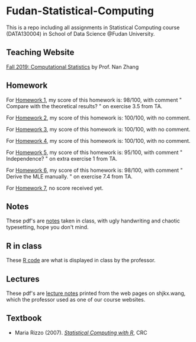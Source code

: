 # Fudan-Statistical-Computing
 This is a repo including all assignments in Statistical Computing course (DATA130004) in School of Data Science @Fudan University.

## Teaching Website

[Fall 2019: Computational Statistics](https://zhangnanfudan.github.io/teaching/DATA130004-CompStat-Fall2019.html) by Prof. Nan Zhang

## Homework

For [Homework 1](.\homeworks\hw1\hw1.html), my score of this homework is: 98/100, with comment " Compare with the theoretical results? " on exercise 3.5 from TA.

For [Homework 2](.\homeworks\hw2\hw2.html), my score of this homework is: 100/100, with no comment.

For [Homework 3](.\homeworks\hw3\hw3.html), my score of this homework is: 100/100, with no comment.

For [Homework 4](.\homeworks\hw4\hw4.html), my score of this homework is: 100/100, with no comment.

For [Homework 5](.\homeworks\hw5\hw5.html), my score of this homework is: 95/100, with comment " Independence? " on extra exercise 1 from TA.

For [Homework 6](.\homeworks\hw6\hw6.html), my score of this homework is: 98/100, with comment " Derive the MLE manually. " on exercise 7.4 from TA.

For [Homework 7](.\homeworks\hw7\hw7.html), no score received yet.



## Notes

These pdf's are [notes](.\notes) taken in class, with ugly handwriting and chaotic typesetting, hope you don't mind.

## R in class

These [R code](.\R_in_class) are what is displayed in class by the professor.

## Lectures

These pdf's are [lecture notes](.\lectures) printed from the web pages on shjkx.wang, which the professor used as one of our course websites.

## Textbook

*  Maria Rizzo (2007). [*Statistical Computing with R*](.\[Maria_L._Rizzo]_Statistical_computing_with_R.pdf), CRC